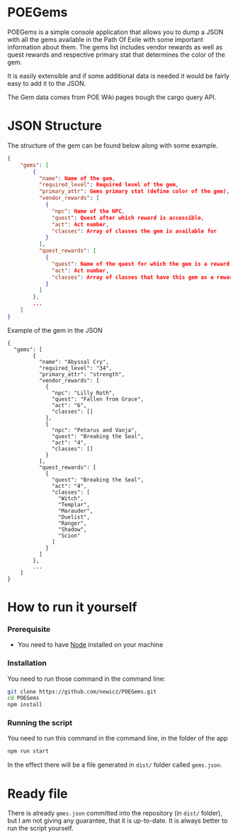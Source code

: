 # POEGems
POEGems is a simple console application that allows you to dump a JSON with all the gems available in the Path Of Exile with some important information about them. The gems list includes vendor rewards as well as quest rewards and respective primary stat that determines the color of the gem.

It is easily extensible and if some additional data is needed it would be fairly easy to add it to the JSON.

The Gem data comes from POE Wiki pages trough the cargo query API.

# JSON Structure

The structure of the gem can be found below along with some example.
```json
{
    "gems": [
        {
          "name": Name of the gem,
          "required_level": Required level of the gem,
          "primary_attr": Gems primary stat (define color of the gem),
          "vendor_rewards": [
            {
              "npc": Name of the NPC,
              "quest": Quest after which reward is accessible,
              "act": Act number,
              "classes": Array of classes the gem is available for
            }
          ],
          "quest_rewards": [
            {
              "quest": Name of the quest for which the gem is a reward,
              "act": Act number,
              "classes": Array of classes that have this gem as a reward
            }
          ]
        },
        ...
    ]
}
```
Example of the gem in the JSON
```
{
  "gems": [
        {
          "name": "Abyssal Cry",
          "required_level": "34",
          "primary_attr": "strength",
          "vendor_rewards": [
            {
              "npc": "Lilly Roth",
              "quest": "Fallen from Grace",
              "act": "6",
              "classes": []
            },
            {
              "npc": "Petarus and Vanja",
              "quest": "Breaking the Seal",
              "act": "4",
              "classes": []
            }
          ],
          "quest_rewards": [
            {
              "quest": "Breaking the Seal",
              "act": "4",
              "classes": [
                "Witch",
                "Templar",
                "Marauder",
                "Duelist",
                "Ranger",
                "Shadow",
                "Scion"
              ]
            }
          ]
        },
        ...
    ]
}
```

# How to run it yourself

### Prerequisite
 * You need to have [Node](https://nodejs.org/en/) installed on your machine

### Installation
You need to run those command in the command line:
```sh
git clone https://github.com/newicz/POEGems.git
cd POEGems
npm install
```

### Running the script
You need to run this command in the command line, in the folder of the app
```sh
npm run start
```
In the effect there will be a file generated in `dist/` folder called `gems.json`.
 
# Ready file
There is already `gmes.json` committed into the repository (in `dist/` folder), but I am not giving any guarantee, that it is up-to-date. It is always better to run the script yourself.